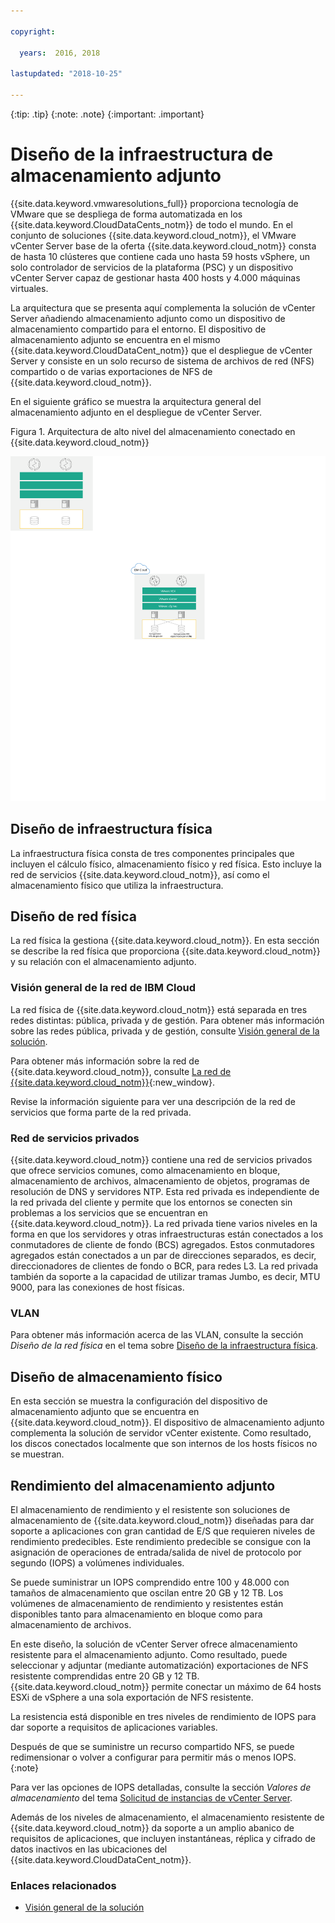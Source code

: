 ```yaml
---

copyright:

  years:  2016, 2018

lastupdated: "2018-10-25"

---
```


{:tip: .tip}
{:note: .note}
{:important: .important}

# Diseño de la infraestructura de almacenamiento adjunto

{{site.data.keyword.vmwaresolutions_full}} proporciona tecnología de VMware que se despliega de forma automatizada en los {{site.data.keyword.CloudDataCents_notm}} de todo el mundo. En el conjunto de soluciones {{site.data.keyword.cloud_notm}}, el VMware vCenter Server base de la oferta {{site.data.keyword.cloud_notm}} consta de hasta 10 clústeres que contiene cada uno hasta 59 hosts vSphere, un solo controlador de servicios de la plataforma (PSC) y un dispositivo vCenter Server capaz de gestionar hasta 400 hosts y 4.000 máquinas virtuales.

La arquitectura que se presenta aquí complementa la solución de vCenter Server añadiendo almacenamiento adjunto como un dispositivo de almacenamiento compartido para el entorno. El dispositivo de almacenamiento adjunto se encuentra en el mismo {{site.data.keyword.CloudDataCent_notm}} que el despliegue de vCenter Server y consiste en un solo recurso de sistema de archivos de red (NFS) compartido o de varias exportaciones de NFS de {{site.data.keyword.cloud_notm}}.

En el siguiente gráfico se muestra la arquitectura general del almacenamiento adjunto en el despliegue de vCenter Server.

Figura 1. Arquitectura de alto nivel del almacenamiento conectado en {{site.data.keyword.cloud_notm}}

![Arquitectura de almacenamiento conectado](../solution/physical_nfs.svg "Arquitectura de alto nivel de almacenamiento conectado en IBM Cloud")

## Diseño de infraestructura física

La infraestructura física consta de tres componentes principales que incluyen el cálculo físico, almacenamiento físico y red física. Esto incluye la red de servicios {{site.data.keyword.cloud_notm}}, así como el almacenamiento físico que utiliza la infraestructura.

## Diseño de red física

La red física la gestiona {{site.data.keyword.cloud_notm}}. En esta sección se describe la red física que proporciona {{site.data.keyword.cloud_notm}} y su relación con el almacenamiento adjunto.

### Visión general de la red de IBM Cloud

La red física de {{site.data.keyword.cloud_notm}} está separada en tres redes distintas: pública, privada y de gestión. Para obtener más información sobre las redes pública, privada y de gestión, consulte [Visión general de la solución](../solution/solution_overview.html).

Para obtener más información sobre la red de {{site.data.keyword.cloud_notm}}, consulte [La red de {{site.data.keyword.cloud_notm}}](https://www.ibm.com/cloud-computing/bluemix/our-network){:new_window}.

Revise la información siguiente para ver una descripción de la red de servicios que forma parte de la red privada.

### Red de servicios privados

{{site.data.keyword.cloud_notm}} contiene una red de servicios privados que ofrece servicios comunes, como almacenamiento en bloque, almacenamiento de archivos, almacenamiento de objetos, programas de resolución de DNS y servidores NTP. Esta red privada es independiente de la red privada del cliente y permite que los entornos se conecten sin problemas a los servicios que se encuentran en {{site.data.keyword.cloud_notm}}. La red privada tiene varios niveles en la forma en que los servidores y otras infraestructuras están conectados a los conmutadores de cliente de fondo (BCS) agregados. Estos conmutadores agregados están conectados a un par de direcciones separados, es decir, direccionadores de clientes de fondo o BCR, para redes L3. La red privada también da soporte a la capacidad de utilizar tramas Jumbo, es decir, MTU 9000, para las conexiones de host físicas.

### VLAN

Para obtener más información acerca de las VLAN, consulte la sección _Diseño de la red física_ en el tema sobre [Diseño de la infraestructura física](../solution/design_physicalinfrastructure.html).

## Diseño de almacenamiento físico

En esta sección se muestra la configuración del dispositivo de almacenamiento adjunto que se encuentra en {{site.data.keyword.cloud_notm}}. El dispositivo de almacenamiento adjunto complementa la solución de servidor vCenter existente. Como resultado, los discos conectados localmente que son internos de los hosts físicos no se muestran.

## Rendimiento del almacenamiento adjunto

El almacenamiento de rendimiento y el resistente son soluciones de almacenamiento de {{site.data.keyword.cloud_notm}} diseñadas para dar soporte a aplicaciones con gran cantidad de E/S que requieren niveles de rendimiento predecibles. Este rendimiento predecible se consigue con la asignación de operaciones de entrada/salida de nivel de protocolo por segundo (IOPS) a volúmenes individuales.

Se puede suministrar un IOPS comprendido entre 100 y 48.000 con tamaños de almacenamiento que oscilan entre 20 GB y 12 TB. Los volúmenes de almacenamiento de rendimiento y resistentes están disponibles tanto para almacenamiento en bloque como para almacenamiento de archivos.

En este diseño, la solución de vCenter Server ofrece almacenamiento resistente para el almacenamiento adjunto. Como resultado, puede seleccionar y adjuntar (mediante automatización) exportaciones de NFS resistente comprendidas entre 20 GB y 12 TB. {{site.data.keyword.cloud_notm}} permite conectar un máximo de 64 hosts ESXi de vSphere a una sola exportación de NFS resistente.

La resistencia está disponible en tres niveles de rendimiento de IOPS para dar soporte a requisitos de aplicaciones variables.

Después de que se suministre un recurso compartido NFS, se puede redimensionar o volver a configurar para permitir más o menos IOPS.
{:note}

Para ver las opciones de IOPS detalladas, consulte la sección _Valores de almacenamiento_ del tema [Solicitud de instancias de vCenter Server](../../vcenter/vc_orderinginstance.html).

Además de los niveles de almacenamiento, el almacenamiento resistente de {{site.data.keyword.cloud_notm}} da soporte a un amplio abanico de requisitos de aplicaciones, que incluyen instantáneas, réplica y cifrado de datos inactivos en las ubicaciones del {{site.data.keyword.CloudDataCent_notm}}.

### Enlaces relacionados

* [Visión general de la solución](../solution/solution_overview.html)
